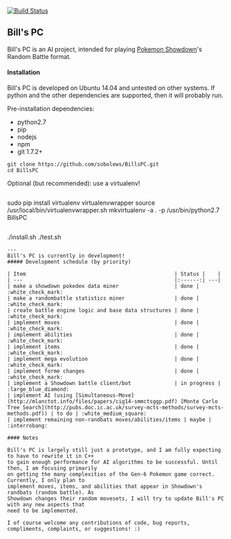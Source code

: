 [![Build Status](https://travis-ci.org/sobolews/BillsPC.svg?branch=master)](https://travis-ci.org/sobolews/BillsPC)
## Bill's PC
Bill's PC is an AI project, intended for playing [Pokemon Showdown](http://pokemonshowdown.com/)'s Random Battle format.

#### Installation
Bill's PC is developed on Ubuntu 14.04 and untested on other systems. If python and the other dependencies are supported, then it will probably run.

Pre-installation dependencies:
* python2.7
* pip
* nodejs
* npm
* git 1.7.2+

```
git clone https://github.com/sobolews/BillsPC.git
cd BillsPC
```
Optional (but recommended): use a virtualenv!
>```
sudo pip install virtualenv virtualenvwrapper
source /usr/local/bin/virtualenvwrapper.sh
mkvirtualenv -a . -p /usr/bin/python2.7 BillsPC
```

```
./install.sh
./test.sh
```
--- 
Bill's PC is currently in development!
##### Development schedule (by priority)

| Item                                                | Status |    |
| ---                                                 |:------:| ---|
| make a showdown pokedex data miner                  | done | :white_check_mark: 
| make a randombattle statistics miner                | done | :white_check_mark: 
| create battle engine logic and base data structures | done | :white_check_mark: 
| implement moves                                     | done | :white_check_mark: 
| implement abilities                                 | done | :white_check_mark: 
| implement items                                     | done | :white_check_mark:
| implement mega evolution                            | done | :white_check_mark:
| implement forme changes                             | done | :white_check_mark:
| implement a Showdown battle client/bot              | in progress | :large_blue_diamond: 
| implement AI (using [Simultaneous-Move](http://mlanctot.info/files/papers/cig14-smmctsggp.pdf) [Monte Carlo Tree Search](http://pubs.doc.ic.ac.uk/survey-mcts-methods/survey-mcts-methods.pdf)) | to do | :white_medium_square:
| implement remaining non-randbats moves/abilities/items | maybe | :interrobang:

#### Notes

Bill's PC is largely still just a prototype, and I am fully expecting to have to rewrite it in C++
to gain enough performance for AI algorithms to be successful. Until then, I am focusing primarily
on getting the many complexities of the Gen-6 Pokemon game correct. Currently, I only plan to
implement moves, items, and abilities that appear in Showdown's randbats (random battle). As
Showdown changes their random movesets, I will try to update Bill's PC with any new aspects that
need to be implemented. 

I of course welcome any contributions of code, bug reports, compliments, complaints, or suggestions! :)
